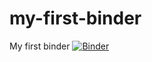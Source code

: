 # my-first-binder
My first binder
[![Binder](https://mybinder.org/badge_logo.svg)](https://mybinder.org/v2/gh/ararifi/my-first-binder/HEAD)
